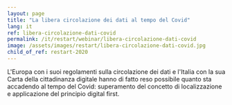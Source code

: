 ```yaml
---
layout: page
title: "La libera circolazione dei dati al tempo del Covid"
lang: it
ref: libera-circolazione-dati-covid
permalink: /it/restart/webinar/libera-circolazione-dati-covid
image: /assets/images/restart/libera-circolazione-dati-covid.jpg
child_of_ref: restart-2020
---
```


L'Europa con i suoi regolamenti sulla circolazione dei dati e l'Italia con la sua Carta della cittadinanza digitale hanno di fatto reso possibile quanto sta accadendo al tempo del Covid: superamento del concetto di localizzazione e applicazione del principio digital first.
